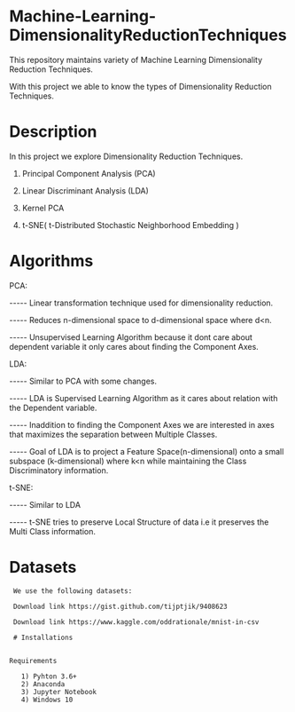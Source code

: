 # Machine-Learning-DimensionalityReductionTechniques

This repository maintains variety of Machine Learning Dimensionality Reduction Techniques.

With this project we able to know the types of Dimensionality Reduction Techniques.

# Description

In this project we explore Dimensionality Reduction Techniques.

1) Principal Component Analysis (PCA)

2) Linear Discriminant Analysis (LDA)

3) Kernel PCA

4) t-SNE( t-Distributed Stochastic Neighborhood Embedding )

# Algorithms

PCA:

   ----- Linear transformation technique used for dimensionality reduction.
   
   ----- Reduces n-dimensional space to d-dimensional space where d<n.
   
   ----- Unsupervised Learning Algorithm because it dont care about dependent variable it only cares about finding the Component Axes.
   
 LDA:
 
   ----- Similar to PCA with some changes.
 
   ----- LDA is Supervised Learning Algorithm as it cares about relation with the Dependent variable.
 
   ----- Inaddition to finding the Component Axes we are interested in axes that maximizes the separation between Multiple Classes.
 
   ----- Goal of LDA is to project a Feature Space(n-dimensional) onto a small subspace (k-dimensional) where k<n while maintaining the Class Discriminatory information.
                                                                                                                
 t-SNE:
                                                                                                                
   ----- Similar to LDA
                                                                                                                
   ----- t-SNE tries to preserve Local Structure of data i.e it preserves the Multi Class information. 
                                                                                                                  
                                                                                                                  
   # Datasets
   
     We use the following datasets:
                                                                                                                  
     Download link https://gist.github.com/tijptjik/9408623
                                                                                                                  
     Download link https://www.kaggle.com/oddrationale/mnist-in-csv
                                                                                                                  
     # Installations 
                                                                                                                  
                                                                                                                  
    Requirements

       1) Pyhton 3.6+
       2) Anaconda
       3) Jupyter Notebook
       4) Windows 10                                                                                                            
